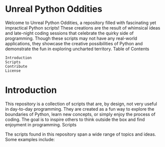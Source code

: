 # Unreal Python Oddities

Welcome to Unreal Python Oddities, a repository filled with fascinating yet impractical Python scripts! These creations are the result of whimsical ideas and late-night coding sessions that celebrate the quirky side of programming. Though these scripts may not have any real-world applications, they showcase the creative possibilities of Python and demonstrate the fun in exploring uncharted territory.
Table of Contents

    Introduction
    Scripts
    Contribute
    License

# Introduction

This repository is a collection of scripts that are, by design, not very useful in day-to-day programming. They are created as a fun way to explore the boundaries of Python, learn new concepts, or simply enjoy the process of coding. The goal is to inspire others to think outside the box and find enjoyment in programming.
Scripts

The scripts found in this repository span a wide range of topics and ideas. Some examples include:
